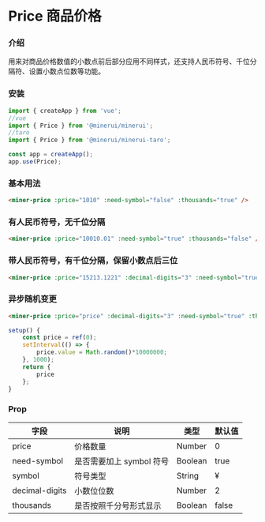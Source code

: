# Price 商品价格

### 介绍

用来对商品价格数值的小数点前后部分应用不同样式，还支持人民币符号、千位分隔符、设置小数点位数等功能。

### 安装

``` javascript
import { createApp } from 'vue';
//vue
import { Price } from '@minerui/minerui';
//taro
import { Price } from '@minerui/minerui-taro';

const app = createApp();
app.use(Price);

```


### 基本用法

``` html
<miner-price :price="1010" :need-symbol="false" :thousands="true" />
```

### 有人民币符号，无千位分隔

``` html
<miner-price :price="10010.01" :need-symbol="true" :thousands="false" />
```

### 带人民币符号，有千位分隔，保留小数点后三位

``` html
<miner-price :price="15213.1221" :decimal-digits="3" :need-symbol="true" :thousands="true" />
```
### 异步随机变更

``` html
<miner-price :price="price" :decimal-digits="3" :need-symbol="true" :thousands="true" />
```
``` javascript
setup() {
    const price = ref(0);
    setInterval(() => {
        price.value = Math.random()*10000000;
    }, 1000);
    return {
        price
    };
}
```

### Prop

| 字段           | 说明                     | 类型    | 默认值 |
|----------------|--------------------------|---------|--------|
| price          | 价格数量                 | Number  | 0      |
| need-symbol    | 是否需要加上 symbol 符号 | Boolean | true   |
| symbol         | 符号类型                 | String  | &yen;  |
| decimal-digits | 小数位位数               | Number  | 2      |
| thousands      | 是否按照千分号形式显示   | Boolean | false  |